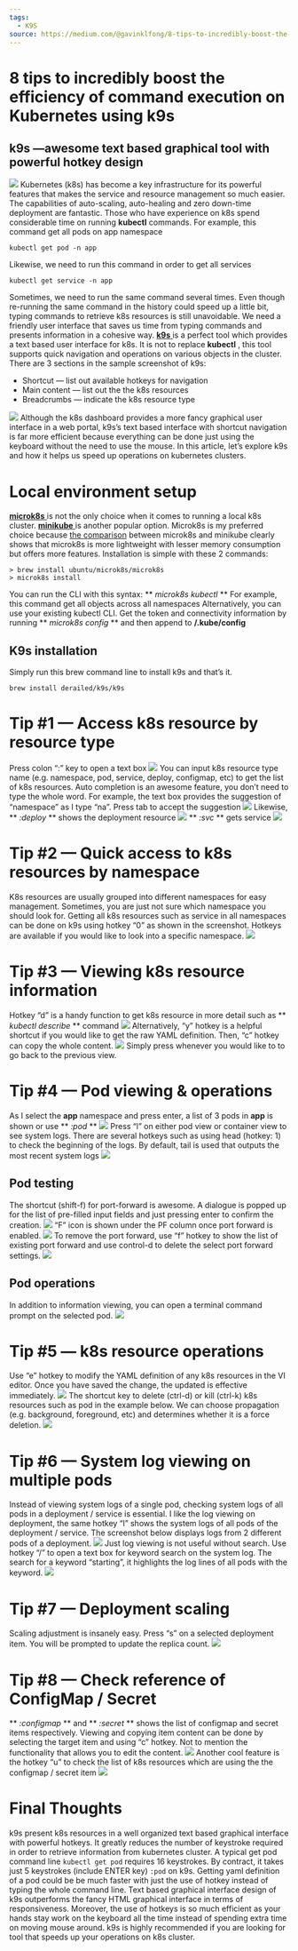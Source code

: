 ```yaml
---
tags:
  - K9S
source: https://medium.com/@gavinklfong/8-tips-to-incredibly-boost-the-efficiency-of-command-execution-on-kubernetes-using-k9s-a515a90a3a27
---
```





# 8 tips to incredibly boost the efficiency of command execution on Kubernetes using k9s



## k9s —awesome text based graphical tool with powerful hotkey design

![](https://miro.medium.com/v2/resize:fit:700/1*LCKauT3SLTeRoG1IKla4mw.png) 
Kubernetes (k8s) has become a key infrastructure for its powerful features that makes the service and resource management so much easier. The capabilities of auto-scaling, auto-healing and zero down-time deployment are fantastic.
Those who have experience on k8s spend considerable time on running  **kubectl**  commands.
For example, this command get all pods on app namespace

```
kubectl get pod -n app
```


Likewise, we need to run this command in order to get all services

```
kubectl get service -n app
```


Sometimes, we need to run the same command several times. Even though re-running the same command in the history could speed up a little bit, typing commands to retrieve k8s resources is still unavoidable.
We need a friendly user interface that saves us time from typing commands and presents information in a cohesive way.
 [ **k9s**  ](https://k9scli.io/) is a perfect tool which provides a text based user interface for k8s. It is not to replace  **kubectl** , this tool supports quick navigation and operations on various objects in the cluster.
There are 3 sections in the sample screenshot of k9s:
- Shortcut — list out available hotkeys for navigation
- Main content — list out the the k8s resources
- Breadcrumbs — indicate the k8s resource type

![](https://miro.medium.com/v2/resize:fit:700/0*iWvk84WGFMdHSvDd) 
Although the k8s dashboard provides a more fancy graphical user interface in a web portal, k9s’s text based interface with shortcut navigation is far more efficient because everything can be done just using the keyboard without the need to use the mouse.
In this article, let’s explore k9s and how it helps us speed up operations on kubernetes clusters.


# Local environment setup

 [ **microk8s**  ](https://microk8s.io/) is not the only choice when it comes to running a local k8s cluster.  [ **minikube**  ](https://minikube.sigs.k8s.io/docs/) is another popular option. Microk8s is my preferred choice because  [the comparison](https://microk8s.io/compare)  between microk8s and minikube clearly shows that microk8s is more lightweight with lesser memory consumption but offers more features.
Installation is simple with these 2 commands:

```
> brew install ubuntu/microk8s/microk8s
> microk8s install
```


You can run the CLI with this syntax:  ** *microk8s kubectl <command>* **  For example, this command get all objects across all namespaces
Alternatively, you can use your existing kubectl CLI. Get the token and connectivity information by running  ** *microk8s config* **  and then append to  **<your home directory>/.kube/config** 


## K9s installation

Simply run this brew command line to install k9s and that’s it.

```
brew install derailed/k9s/k9s
```




# Tip #1 — Access k8s resource by resource type

Press colon “:” key to open a text box
![](https://miro.medium.com/v2/resize:fit:547/0*ENhagtVwqM0Qh_YR) 
You can input k8s resource type name (e.g. namespace, pod, service, deploy, configmap, etc) to get the list of k8s resources.
Auto completion is an awesome feature, you don’t need to type the whole word. For example, the text box provides the suggestion of “namespace” as I type “na”. Press tab to accept the suggestion
![](https://miro.medium.com/v2/resize:fit:459/0*MGHBf8wghq-5UCkR) 
Likewise,  ** *:deploy* **  shows the deployment resource
![](https://miro.medium.com/v2/resize:fit:700/0*3XvB3xzEN7NTJWTD) 
 ** *:svc* **  gets service
![](https://miro.medium.com/v2/resize:fit:700/0*JgC-KBtDuU0UTyJg) 


# Tip #2 — Quick access to k8s resources by namespace

K8s resources are usually grouped into different namespaces for easy management. Sometimes, you are just not sure which namespace you should look for. Getting all k8s resources such as service in all namespaces can be done on k9s using hotkey “0” as shown in the screenshot.
Hotkeys are available if you would like to look into a specific namespace.
![](https://miro.medium.com/v2/resize:fit:700/0*YGWtLg-J9DJHbv8C) 


# Tip #3 — Viewing k8s resource information

Hotkey “d” is a handy function to get k8s resource in more detail such as  ** *kubectl describe* **  command
![](https://miro.medium.com/v2/resize:fit:700/0*AzbUZ8YWdm_2EQ9m) 
Alternatively, “y” hotkey is a helpful shortcut if you would like to get the raw YAML definition. Then, “c” hotkey can copy the whole content.
![](https://miro.medium.com/v2/resize:fit:700/0*TvcqRCNrXqaCVmpG) 
Simply press <Esc> whenever you would like to to go back to the previous view.


# Tip #4 — Pod viewing & operations

As I select the  **app**  namespace and press enter, a list of 3 pods in  **app**  is shown or use  ** *:pod* ** 
![](https://miro.medium.com/v2/resize:fit:700/0*PX_PXv_bJsPxSpgM) 
Press “l” on either pod view or container view to see system logs. There are several hotkeys such as using head (hotkey: 1) to check the beginning of the logs. By default, tail is used that outputs the most recent system logs
![](https://miro.medium.com/v2/resize:fit:700/0*94i1N2UbIIRNy-dx) 


## Pod testing

The shortcut (shift-f) for port-forward is awesome. A dialogue is popped up for the list of pre-filled input fields and just pressing enter to confirm the creation.
![](https://miro.medium.com/v2/resize:fit:700/0*L6a2OWt0yVzbqFcr) 
“F” icon is shown under the PF column once port forward is enabled.
![](https://miro.medium.com/v2/resize:fit:461/0*bGddWgwXp_gzuHKP) 
To remove the port forward, use “f” hotkey to show the list of existing port forward and use control-d to delete the select port forward settings.
![](https://miro.medium.com/v2/resize:fit:700/0*Qx2O87l7ynuVkBfE) 


## Pod operations

In addition to information viewing, you can open a terminal command prompt on the selected pod.
![](https://miro.medium.com/v2/resize:fit:639/0*0gp6ZmoW2LcXhBpr) 


# Tip #5 — k8s resource operations

Use “e” hotkey to modify the YAML definition of any k8s resources in the VI editor. Once you have saved the change, the updated is effective immediately.
![](https://miro.medium.com/v2/resize:fit:700/0*B7CouFvxj70UiSZr) 
The shortcut key to delete (ctrl-d) or kill (ctrl-k) k8s resources such as pod in the example below. We can choose propagation (e.g. background, foreground, etc) and determines whether it is a force deletion.
![](https://miro.medium.com/v2/resize:fit:700/0*CKqFMTVHDIUlhAUQ) 


# Tip #6 — System log viewing on multiple pods

Instead of viewing system logs of a single pod, checking system logs of all pods in a deployment / service is essential.
I like the log viewing on deployment, the same hotkey “l” shows the system logs of all pods of the deployment / service.
The screenshot below displays logs from 2 different pods of a deployment.
![](https://miro.medium.com/v2/resize:fit:620/0*EM-i4Odx92YN0xeK) 
Just log viewing is not useful without search. Use hotkey “/” to open a text box for keyword search on the system log.
The search for a keyword “starting”, it highlights the log lines of all pods with the keyword.
![](https://miro.medium.com/v2/resize:fit:700/0*Quro1DlIdfMdqz-d) 


# Tip #7 — Deployment scaling

Scaling adjustment is insanely easy. Press “s” on a selected deployment item. You will be prompted to update the replica count.
![](https://miro.medium.com/v2/resize:fit:635/0*FrH72LxqTsCZ7QJ2) 


# Tip #8 — Check reference of ConfigMap / Secret

 ** *:configmap* **  and  ** *:secret* **  shows the list of configmap and secret items respectively.
Viewing and copying item content can be done by selecting the target item and using “c” hotkey. Not to mention the functionality that allows you to edit the content.
![](https://miro.medium.com/v2/resize:fit:700/0*_dGxF6qzANG3LDJq) 
Another cool feature is the hotkey “u” to check the list of k8s resources which are using the the configmap / secret item
![](https://miro.medium.com/v2/resize:fit:700/0*SPASlxg4dKzGhZD9) 


# Final Thoughts

k9s present k8s resources in a well organized text based graphical interface with powerful hotkeys. It greatly reduces the number of keystroke required in order to retrieve information from kubernetes cluster.
A typical get pod command line  `kubectl get pod`  requires 16 keystrokes. By contract, it takes just 5 keystrokes (include ENTER key)  `:pod`  on k9s. Getting yaml definition of a pod could be be much faster with just the use of hotkey instead of typing the whole command line.
Text based graphical interface design of k9s outperforms the fancy HTML graphical interface in terms of responsiveness. Moreover, the use of hotkeys is so much efficient as your hands stay work on the keyboard all the time instead of spending extra time on moving mouse around.
k9s is highly recommended if you are looking for tool that speeds up your operations on k8s cluster.